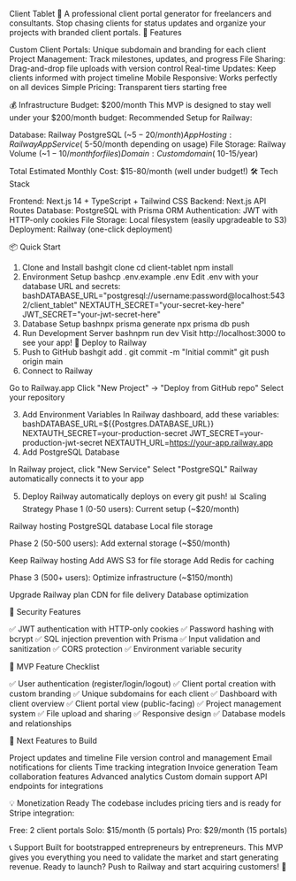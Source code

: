 Client Tablet 📱
A professional client portal generator for freelancers and consultants. Stop chasing clients for status updates and organize your projects with branded client portals.
🚀 Features

Custom Client Portals: Unique subdomain and branding for each client
Project Management: Track milestones, updates, and progress
File Sharing: Drag-and-drop file uploads with version control
Real-time Updates: Keep clients informed with project timeline
Mobile Responsive: Works perfectly on all devices
Simple Pricing: Transparent tiers starting free

💰 Infrastructure Budget: $200/month
This MVP is designed to stay well under your $200/month budget:
Recommended Setup for Railway:

Database: Railway PostgreSQL (~$5-20/month)
App Hosting: Railway App Service (~$5-50/month depending on usage)
File Storage: Railway Volume (~$1-10/month for files)
Domain: Custom domain (~$10-15/year)

Total Estimated Monthly Cost: $15-80/month (well under budget!)
🛠 Tech Stack

Frontend: Next.js 14 + TypeScript + Tailwind CSS
Backend: Next.js API Routes
Database: PostgreSQL with Prisma ORM
Authentication: JWT with HTTP-only cookies
File Storage: Local filesystem (easily upgradeable to S3)
Deployment: Railway (one-click deployment)

📦 Quick Start
1. Clone and Install
bashgit clone <your-repo>
cd client-tablet
npm install
2. Environment Setup
bashcp .env.example .env
Edit .env with your database URL and secrets:
bashDATABASE_URL="postgresql://username:password@localhost:5432/client_tablet"
NEXTAUTH_SECRET="your-secret-key-here"
JWT_SECRET="your-jwt-secret-here"
3. Database Setup
bashnpx prisma generate
npx prisma db push
4. Run Development Server
bashnpm run dev
Visit http://localhost:3000 to see your app!
🚢 Deploy to Railway
1. Push to GitHub
bashgit add .
git commit -m "Initial commit"
git push origin main
2. Connect to Railway

Go to Railway.app
Click "New Project" → "Deploy from GitHub repo"
Select your repository

3. Add Environment Variables
In Railway dashboard, add these variables:
bashDATABASE_URL=${{Postgres.DATABASE_URL}}
NEXTAUTH_SECRET=your-production-secret
JWT_SECRET=your-production-jwt-secret
NEXTAUTH_URL=https://your-app.railway.app
4. Add PostgreSQL Database

In Railway project, click "New Service"
Select "PostgreSQL"
Railway automatically connects it to your app

5. Deploy
Railway automatically deploys on every git push!
📊 Scaling Strategy
Phase 1 (0-50 users): Current setup (~$20/month)

Railway hosting
PostgreSQL database
Local file storage

Phase 2 (50-500 users): Add external storage (~$50/month)

Keep Railway hosting
Add AWS S3 for file storage
Add Redis for caching

Phase 3 (500+ users): Optimize infrastructure (~$150/month)

Upgrade Railway plan
CDN for file delivery
Database optimization

🔐 Security Features

✅ JWT authentication with HTTP-only cookies
✅ Password hashing with bcrypt
✅ SQL injection prevention with Prisma
✅ Input validation and sanitization
✅ CORS protection
✅ Environment variable security

🎯 MVP Feature Checklist

✅ User authentication (register/login/logout)
✅ Client portal creation with custom branding
✅ Unique subdomains for each client
✅ Dashboard with client overview
✅ Client portal view (public-facing)
✅ Project management system
✅ File upload and sharing
✅ Responsive design
✅ Database models and relationships

🚀 Next Features to Build

 Project updates and timeline
 File version control and management
 Email notifications for clients
 Time tracking integration
 Invoice generation
 Team collaboration features
 Advanced analytics
 Custom domain support
 API endpoints for integrations

💡 Monetization Ready
The codebase includes pricing tiers and is ready for Stripe integration:

Free: 2 client portals
Solo: $15/month (5 portals)
Pro: $29/month (15 portals)

📞 Support
Built for bootstrapped entrepreneurs by entrepreneurs. This MVP gives you everything you need to validate the market and start generating revenue.
Ready to launch? Push to Railway and start acquiring customers! 🚀
